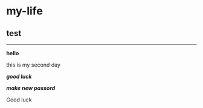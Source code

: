 # my-life

## test
***
**hello**

this is my second day

***good luck***

***make new passord***

Good luck